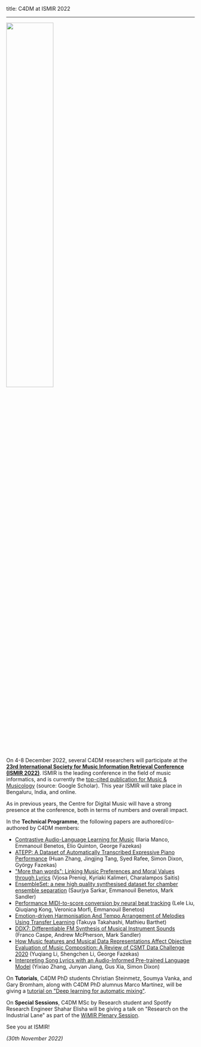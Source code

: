 title: C4DM at ISMIR 2022

-------------------

<p><img src="/news/images/ismir2022logo.png" width="50%" /></p>

On 4-8 December 2022, several C4DM researchers will participate at the <b>[23rd International Society for Music Information Retrieval Conference (ISMIR 2022)](https://ismir2022.ismir.net/)</b>. ISMIR is the leading conference in the field of music informatics, and is currently the [top-cited publication for Music & Musicology](https://scholar.google.com/citations?view_op=top_venues&hl=en&vq=hum_musicmusicology) (source: Google Scholar). This year ISMIR will take place in Bengaluru, India, and online.

As in previous years, the Centre for Digital Music will have a strong presence at the conference, both in terms of numbers and overall impact.

In the <b>Technical Programme</b>, the following papers are authored/co-authored by C4DM members:

* [Contrastive Audio-Language Learning for Music](https://ismir2022program.ismir.net/static/final_papers/275.pdf) (Ilaria Manco, Emmanouil Benetos, Elio Quinton, George Fazekas)
* [ATEPP: A Dataset of Automatically Transcribed Expressive Piano Performance](https://ismir2022program.ismir.net/static/final_papers/70.pdf) (Huan Zhang, Jingjing Tang, Syed Rafee, Simon Dixon, György Fazekas)
* ["More than words": Linking Music Preferences and Moral Values through Lyrics](https://ismir2022program.ismir.net/static/final_papers/281.pdf) (Vjosa Preniqi, Kyriaki Kalimeri, Charalampos Saitis)
* [EnsembleSet: a new high quality synthesised dataset for chamber ensemble separation](https://ismir2022program.ismir.net/static/final_papers/277.pdf) (Saurjya Sarkar, Emmanouil Benetos, Mark Sandler)
* [Performance MIDI-to-score conversion by neural beat tracking](https://ismir2022program.ismir.net/static/final_papers/335.pdf) (Lele Liu, Qiuqiang Kong, Veronica Morfi, Emmanouil Benetos)
* [Emotion-driven Harmonisation And Tempo Arrangement of Melodies Using Transfer Learning](https://ismir2022program.ismir.net/static/final_papers/80.pdf) (Takuya Takahashi, Mathieu Barthet)
* [DDX7: Differentiable FM Synthesis of Musical Instrument Sounds](https://ismir2022program.ismir.net/static/final_papers/248.pdf) (Franco Caspe, Andrew McPherson, Mark Sandler)
* [How Music features and Musical Data Representations Affect Objective Evaluation of Music Composition: A Review of CSMT Data Challenge 2020](https://ismir2022program.ismir.net/static/final_papers/90.pdf) (Yuqiang Li, Shengchen Li, George Fazekas)
* [Interpreting Song Lyrics with an Audio-Informed Pre-trained Language Model](https://ismir2022program.ismir.net/static/final_papers/103.pdf) (Yixiao Zhang, Junyan Jiang, Gus Xia, Simon Dixon)


On <b>Tutorials</b>, C4DM PhD students Christian Steinmetz, Soumya Vanka, and Gary Bromham, along with C4DM PhD alumnus Marco Martínez, will be giving a [tutorial on "Deep learning for automatic mixing"](https://ismir2022.ismir.net/program/tutorials/).

On <b>Special Sessions</b>, C4DM MSc by Research student and Spotify Research Engineer Shahar Elisha will be giving a talk on "Research on the Industrial Lane" as part of the [WiMIR Plenary Session](https://ismir2022.ismir.net/program/special/).

See you at ISMIR!

<i>(30th November 2022)</i> 

